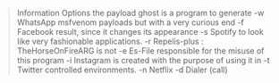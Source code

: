  <blockquote class="blockquote">
              
<p class="mb-0">           
                     Information                               Options
       the payload ghost is a program to generate         -w WhatsApp 
       msfvenom payloads but with a very curious end      -f Facebook 
       result, since it changes its appearance            -s Spotify 
       to look like very fashionable applications.        -r Repelis-plus 
       <DISCLAIMER>: TheHorseOnFireARG is not             -e Es-File 
       responsible for the misuse of this program         -i Instagram 
       is created with the purpose of using it in         -t Twitter 
       controlled environments.                           -n Netflix 
                                                          -d Dialer (call) </p></blockquote>
